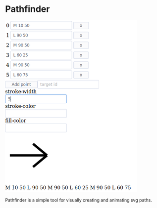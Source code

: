# Pathfinder

![Pathfinder screenshot](screenshot.png)

Pathfinder is a simple tool for visually creating and animating svg paths.
